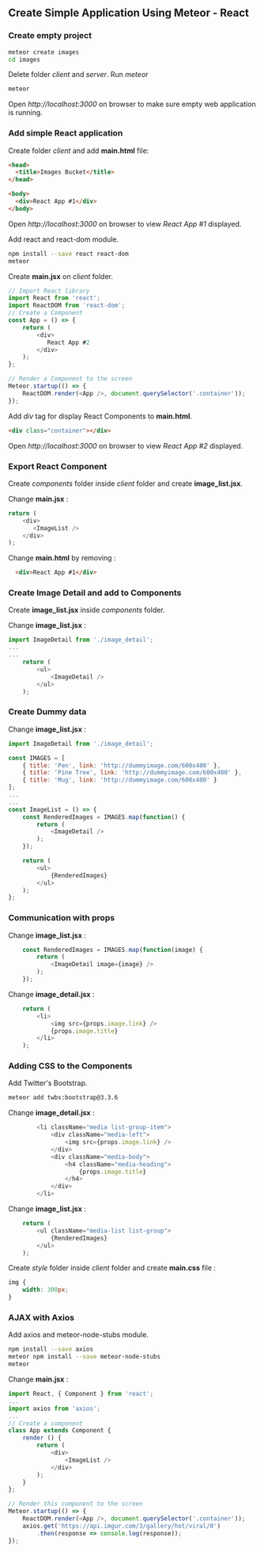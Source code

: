 ## Create Simple Application Using Meteor - React

### Create empty project  
```bash
meteor create images
cd images
```  
Delete folder _client_ and _server_. Run _meteor_
```bash
meteor
```
Open _http://localhost:3000_ on browser to make sure empty web application is running.

### Add simple React application  
Create folder _client_ and add **main.html** file:
```html
<head>
  <title>Images Bucket</title>
</head>

<body>
  <div>React App #1</div>
</body>
```
 Open _http://localhost:3000_ on browser to view _React App #1_ displayed.
 
 Add react and react-dom module.
 ```bash
 npm install --save react react-dom
 meteor
 ``` 
 Create **main.jsx** on _client_ folder.
 ```js
 // Import React library
import React from 'react';
import ReactDOM from 'react-dom';
 // Create a Component
 const App = () => {
     return (
         <div>
            React App #2
         </div>
     );
 };

 // Render a Component to the screen
 Meteor.startup(() => {
     ReactDOM.render(<App />, document.querySelector('.container'));
 });
 ```
 Add _div_ tag for display React Components to **main.html**.
 ```html
 <div class="container"></div>
 ``` 
 Open _http://localhost:3000_ on browser to view _React App #2_ displayed.
 
### Export React Component  
Create _components_ folder inside _client_ folder and create **image_list.jsx**.

Change **main.jsx** :
```javascript
return (
    <div>
       <ImageList />
    </div>
);
```
Change **main.html** by removing :
```html
  <div>React App #1</div>
```

### Create Image Detail and add to Components  
Create **image_list.jsx** inside _components_ folder.

Change **image_list.jsx** :
```js
import ImageDetail from './image_detail';
...
...
    return (
        <ul>
            <ImageDetail />
        </ul>
    );
``` 

### Create Dummy data
Change **image_list.jsx** :
```js
import ImageDetail from './image_detail';

const IMAGES = [
    { title: 'Pen', link: 'http://dummyimage.com/600x400' },
    { title: 'Pine Tree', link: 'http://dummyimage.com/600x400' },
    { title: 'Mug', link: 'http://dummyimage.com/600x400' }
];
...
...
const ImageList = () => {
    const RenderedImages = IMAGES.map(function() {
        return (
            <ImageDetail />
        );
    });

    return (
        <ul>
            {RenderedImages}
        </ul>
    );
};
```

### Communication with props
Change **image_list.jsx** :
```js
    const RenderedImages = IMAGES.map(function(image) {
        return (
            <ImageDetail image={image} />
        );
    });
```
Change **image_detail.jsx** :
```js
    return (
        <li>
            <img src={props.image.link} />
            {props.image.title}
        </li>
    );
```

### Adding CSS to the Components
Add Twitter's Bootstrap.
```bash
meteor add twbs:bootstrap@3.3.6
```
Change **image_detail.jsx** :
```js
        <li className="media list-group-item">
            <div className="media-left">
                <img src={props.image.link} />
            </div>
            <div className="media-body">
                <h4 className="media-heading">
                    {props.image.title}
                </h4>
            </div>
        </li>
```
Change **image_list.jsx** :
```js
    return (
        <ul className="media-list list-group">
            {RenderedImages}
        </ul>
    );
```
Create _style_ folder inside _client_ folder and create **main.css** file :
```css
img {
    width: 300px;
}
```

### AJAX with Axios
Add axios and meteor-node-stubs module.
```bash
npm install --save axios
meteor npm install --save meteor-node-stubs
meteor
```
Change **main.jsx** :
```js
import React, { Component } from 'react';
...
import axios from 'axios';
...
// Create a component
class App extends Component {
    render () {
        return (
            <div>
                <ImageList />
            </div>
        );
    }
};

// Render this component to the screen
Meteor.startup(() => {
    ReactDOM.render(<App />, document.querySelector('.container'));
    axios.get('https://api.imgur.com/3/gallery/hot/viral/0')
        .then(response => console.log(response));
});
```